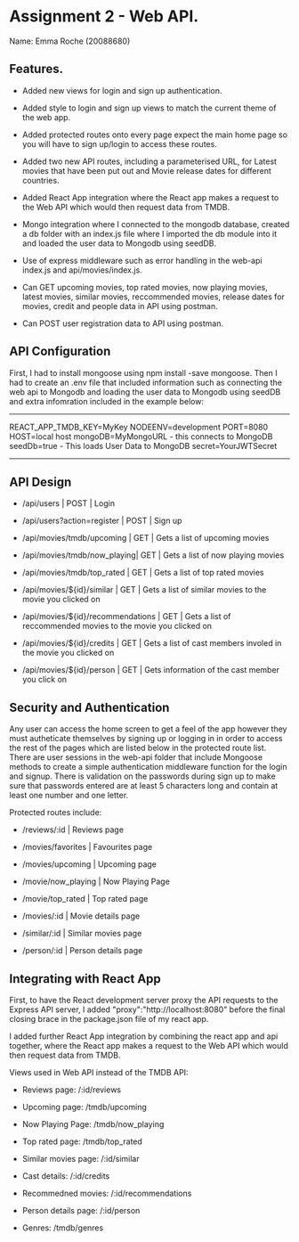 # Assignment 2 - Web API.

Name: Emma Roche (20088680)

## Features.

 + Added new views for login and sign up authentication.

 + Added style to login and sign up views to match the current theme of the web app.

 + Added protected routes onto every page expect the main home page so you will have to sign up/login to access these routes.

 + Added two new API routes, including a parameterised URL, for Latest movies that have been put out and Movie release dates for different countries.

 + Added React App integration where the React app makes a request to the Web API which would then request data from TMDB.

 + Mongo integration where I connected to the mongodb database, created a db folder with an index.js file where I imported the db module into it and loaded the user data to Mongodb using seedDB.

 + Use of express middleware such as error handling in the web-api index.js and api/movies/index.js.

 + Can GET upcoming movies, top rated movies, now playing movies, latest movies, similar movies, reccommended movies, release dates for movies, credit and people data in API using postman.

 + Can POST user registration data to API using postman.

## API Configuration

First, I had to install mongoose using npm install -save mongoose. Then I had to create an .env file that included information such as connecting the web api to Mongodb and loading the user data to Mongodb using seedDB and extra infomration included in the example below:
______________________

REACT_APP_TMDB_KEY=MyKey
NODEENV=development
PORT=8080
HOST=local host
mongoDB=MyMongoURL - this connects to MongoDB
seedDb=true - This loads User Data to MongoDB
secret=YourJWTSecret
______________________

## API Design

- /api/users | POST | Login

- /api/users?action=register | POST | Sign up

- /api/movies/tmdb/upcoming | GET | Gets a list of upcoming movies

- /api/movies/tmdb/now_playing| GET | Gets a list of now playing movies

- /api/movies/tmdb/top_rated | GET | Gets a list of top rated movies

- /api/movies/${id}/similar | GET | Gets a list of similar movies to the movie you clicked on

- /api/movies/${id}/recommendations | GET | Gets a list of reccommended movies to the movie you clicked on

- /api/movies/${id}/credits | GET | Gets a list of cast members involed in the movie you clicked on

- /api/movies/${id}/person | GET | Gets information of the cast member you click on 

## Security and Authentication

Any user can access the home screen to get a feel of the app however they must autheticate themselves by signing up or logging in in order to access the rest of the pages which are listed below in the protected route list. There are user sessions in the web-api folder that include Mongoose methods to create a simple authentication middleware function for the login and signup. There is validation on the passwords during sign up to make sure that passwords entered are at least 5 characters long and contain at least one number and one letter.

Protected routes include:

- /reviews/:id | Reviews page

- /movies/favorites | Favourites page

- /movies/upcoming | Upcoming page

- /movie/now_playing | Now Playing Page

- /movie/top_rated | Top rated page

- /movies/:id | Movie details page

- /similar/:id | Similar movies page

- /person/:id | Person details page
      
## Integrating with React App

First, to have the React development server proxy the API requests to the Express API server, I added "proxy":"http://localhost:8080" before the final closing brace in the package.json file of my react app.

I added further React App integration by combining the react app and api together, where the React app makes a request to the Web API which would then request data from TMDB.

Views used in Web API instead of the TMDB API:

- Reviews page: /:id/reviews

- Upcoming page: /tmdb/upcoming

- Now Playing Page: /tmdb/now_playing

- Top rated page: /tmdb/top_rated

- Similar movies page: /:id/similar

- Cast details: /:id/credits

- Recommedned movies: /:id/recommendations

- Person details page: /:id/person

- Genres: /tmdb/genres

